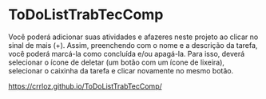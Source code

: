 # ToDoListTrabTecComp
Você poderá adicionar suas atividades e afazeres neste projeto ao clicar no sinal de mais (+). Assim, preenchendo com o nome e a descrição da tarefa, você poderá marcá-la como concluída e/ou apagá-la. Para isso, deverá selecionar o ícone de deletar (um botão com um ícone de lixeira), selecionar o caixinha da tarefa e clicar novamente no mesmo botão.

https://crrloz.github.io/ToDoListTrabTecComp/
